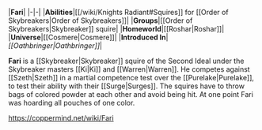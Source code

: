|**Fari**|
|-|-|
|**Abilities**|[[/wiki/Knights Radiant#Squires]] for [[Order of Skybreakers\|Order of Skybreakers]]|
|**Groups**|[[Order of Skybreakers\|Skybreaker]] squire|
|**Homeworld**|[[Roshar\|Roshar]]|
|**Universe**|[[Cosmere\|Cosmere]]|
|**Introduced In**|*[[Oathbringer\|Oathbringer]]*|

**Fari** is a [[Skybreaker\|Skybreaker]] squire of the Second Ideal under the Skybreaker masters [[Ki\|Ki]] and [[Warren\|Warren]].
He competes against [[Szeth\|Szeth]] in a martial competence test over the [[Purelake\|Purelake]], to test their ability with their [[Surge\|Surges]]. The squires have to throw bags of colored powder at each other and avoid being hit. At one point Fari was hoarding all pouches of one color.



https://coppermind.net/wiki/Fari